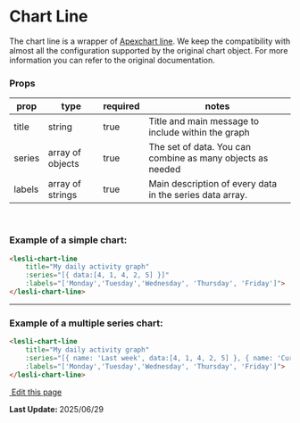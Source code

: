 
# Chart Line

The chart line is a wrapper of [Apexchart line](https://apexcharts.com/docs/chart-types/line-chart/). We keep the compatibility with almost all the configuration supported by the original chart object. For more information you can refer to the original documentation.

### Props

| prop   | type             | required | notes |
| ---    | ---              | ---      | ---   |
| title  | string           | true     | Title and main message to include within the graph |
| series | array of objects | true     | The set of data. You can combine as many objects as needed |
| labels | array of strings | true     | Main description of every data in the series data array. |

<br />

### Example of a simple chart:

```html
<lesli-chart-line 
    title="My daily activity graph"
    :series="[{ data:[4, 1, 4, 2, 5] }]"
    :labels="['Monday','Tuesday','Wednesday', 'Thursday', 'Friday']">
</lesli-chart-line>
```

<lesli-chart-line 
    title="My daily activity graph"
    :series="[{ data:[4, 1, 4, 2, 5] }]"
    :labels="['Monday','Tuesday','Wednesday', 'Thursday', 'Friday']">
</lesli-chart-line>

<hr />


### Example of a multiple series chart:

```html
<lesli-chart-line 
    title="My daily activity graph"
    :series="[{ name: 'Last week', data:[4, 1, 4, 2, 5] }, { name: 'Current week', data:[3, 2, 5, 4, 2] }]"
    :labels="['Monday','Tuesday','Wednesday', 'Thursday', 'Friday']">
</lesli-chart-line>
```

<lesli-chart-line 
    title="My daily activity graph"
    :series="[{ name: 'Last week', data:[4, 1, 4, 2, 5] }, { name: 'Current week', data:[3, 2, 5, 4, 2] }]"
    :labels="['Monday','Tuesday','Wednesday', 'Thursday', 'Friday']">
</lesli-chart-line>

<section class="lesli-markdown-info">
    <p><a target="blank" href="../LesliBuilder/gems/LesliView/tree/master/docs/charts/line.md"><i class="ri-external-link-fill"></i>&nbsp;Edit this page</a><p/>
    <p><b>Last Update: </b>2025/06/29</p>
</section>

<!-- This code was automatically generated -->
<!-- to update this docs please run rake docs:build -->

